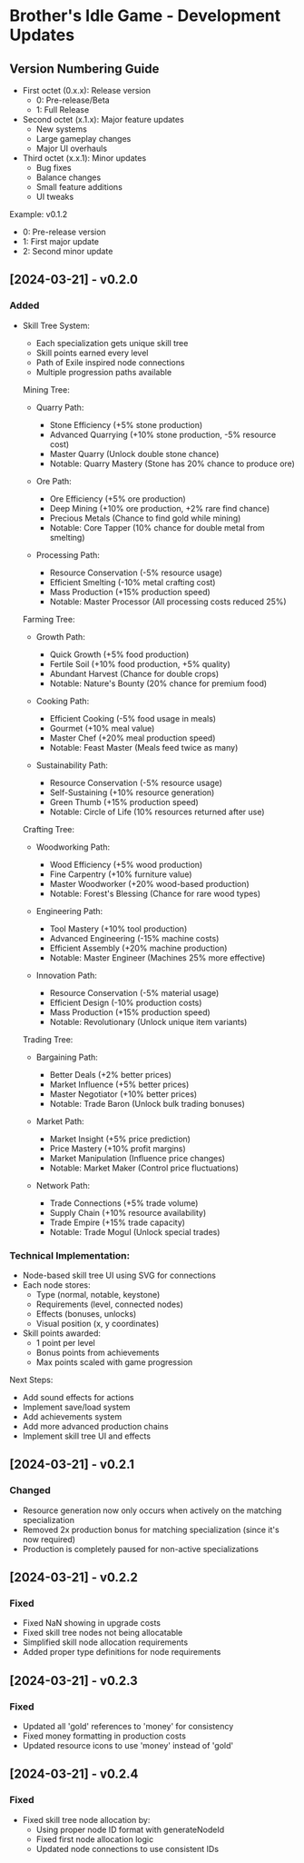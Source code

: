 # Brother's Idle Game - Development Updates

## Version Numbering Guide
- First octet (0.x.x): Release version
  - 0: Pre-release/Beta
  - 1: Full Release
- Second octet (x.1.x): Major feature updates
  - New systems
  - Large gameplay changes
  - Major UI overhauls
- Third octet (x.x.1): Minor updates
  - Bug fixes
  - Balance changes
  - Small feature additions
  - UI tweaks

Example: v0.1.2
- 0: Pre-release version
- 1: First major update
- 2: Second minor update

## [2024-03-21] - v0.2.0
### Added
- Skill Tree System:
  - Each specialization gets unique skill tree
  - Skill points earned every level
  - Path of Exile inspired node connections
  - Multiple progression paths available

  Mining Tree:
  - Quarry Path:
    - Stone Efficiency (+5% stone production)
    - Advanced Quarrying (+10% stone production, -5% resource cost)
    - Master Quarry (Unlock double stone chance)
    - Notable: Quarry Mastery (Stone has 20% chance to produce ore)
  
  - Ore Path:
    - Ore Efficiency (+5% ore production)
    - Deep Mining (+10% ore production, +2% rare find chance)
    - Precious Metals (Chance to find gold while mining)
    - Notable: Core Tapper (10% chance for double metal from smelting)
  
  - Processing Path:
    - Resource Conservation (-5% resource usage)
    - Efficient Smelting (-10% metal crafting cost)
    - Mass Production (+15% production speed)
    - Notable: Master Processor (All processing costs reduced 25%)

  Farming Tree:
  - Growth Path:
    - Quick Growth (+5% food production)
    - Fertile Soil (+10% food production, +5% quality)
    - Abundant Harvest (Chance for double crops)
    - Notable: Nature's Bounty (20% chance for premium food)
  
  - Cooking Path:
    - Efficient Cooking (-5% food usage in meals)
    - Gourmet (+10% meal value)
    - Master Chef (+20% meal production speed)
    - Notable: Feast Master (Meals feed twice as many)
  
  - Sustainability Path:
    - Resource Conservation (-5% resource usage)
    - Self-Sustaining (+10% resource generation)
    - Green Thumb (+15% production speed)
    - Notable: Circle of Life (10% resources returned after use)

  Crafting Tree:
  - Woodworking Path:
    - Wood Efficiency (+5% wood production)
    - Fine Carpentry (+10% furniture value)
    - Master Woodworker (+20% wood-based production)
    - Notable: Forest's Blessing (Chance for rare wood types)
  
  - Engineering Path:
    - Tool Mastery (+10% tool production)
    - Advanced Engineering (-15% machine costs)
    - Efficient Assembly (+20% machine production)
    - Notable: Master Engineer (Machines 25% more effective)
  
  - Innovation Path:
    - Resource Conservation (-5% material usage)
    - Efficient Design (-10% production costs)
    - Mass Production (+15% production speed)
    - Notable: Revolutionary (Unlock unique item variants)

  Trading Tree:
  - Bargaining Path:
    - Better Deals (+2% better prices)
    - Market Influence (+5% better prices)
    - Master Negotiator (+10% better prices)
    - Notable: Trade Baron (Unlock bulk trading bonuses)
  
  - Market Path:
    - Market Insight (+5% price prediction)
    - Price Mastery (+10% profit margins)
    - Market Manipulation (Influence price changes)
    - Notable: Market Maker (Control price fluctuations)
  
  - Network Path:
    - Trade Connections (+5% trade volume)
    - Supply Chain (+10% resource availability)
    - Trade Empire (+15% trade capacity)
    - Notable: Trade Mogul (Unlock special trades)

### Technical Implementation:
- Node-based skill tree UI using SVG for connections
- Each node stores:
  - Type (normal, notable, keystone)
  - Requirements (level, connected nodes)
  - Effects (bonuses, unlocks)
  - Visual position (x, y coordinates)
- Skill points awarded:
  - 1 point per level
  - Bonus points from achievements
  - Max points scaled with game progression

Next Steps:
- Add sound effects for actions
- Implement save/load system
- Add achievements system
- Add more advanced production chains
- Implement skill tree UI and effects 

## [2024-03-21] - v0.2.1
### Changed
- Resource generation now only occurs when actively on the matching specialization
- Removed 2x production bonus for matching specialization (since it's now required)
- Production is completely paused for non-active specializations

## [2024-03-21] - v0.2.2
### Fixed
- Fixed NaN showing in upgrade costs
- Fixed skill tree nodes not being allocatable
- Simplified skill node allocation requirements
- Added proper type definitions for node requirements 

## [2024-03-21] - v0.2.3
### Fixed
- Updated all 'gold' references to 'money' for consistency
- Fixed money formatting in production costs
- Updated resource icons to use 'money' instead of 'gold' 

## [2024-03-21] - v0.2.4
### Fixed
- Fixed skill tree node allocation by:
  - Using proper node ID format with generateNodeId
  - Fixed first node allocation logic
  - Updated node connections to use consistent IDs 
